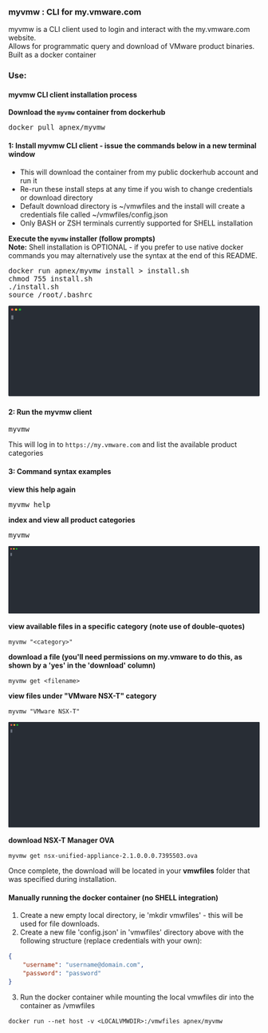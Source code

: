 ### myvmw : CLI for my.vmware.com
myvmw is a CLI client used to login and interact with the my.vmware.com website.  
Allows for programmatic query and download of VMware product binaries.  
Built as a docker container

### Use:
#### myvmw CLI client installation process ###
**Download the `myvmw` container from dockerhub**
<pre>
docker pull apnex/myvmw
</pre>

#### 1: Install myvmw CLI client - issue the commands below in a new terminal window  
- This will download the container from my public dockerhub account and run it  
- Re-run these install steps at any time if you wish to change credentials or download directory  
- Default download directory is ~/vmwfiles and the install will create a credentials file called ~/vmwfiles/config.json  
- Only BASH or ZSH terminals currently supported for SHELL installation  

**Execute the `myvmw` installer (follow prompts)**  
**Note:** Shell installation is OPTIONAL - if you prefer to use native docker commands you may alternatively use the syntax at the end of this README.
<pre>
docker run apnex/myvmw install > install.sh
chmod 755 install.sh
./install.sh
source /root/.bashrc
</pre>

![myvmw.install](asciicast/myvmw.install.cast.svg)

#### 2: Run the myvmw client
<pre>
myvmw
</pre>

This will log in to `https://my.vmware.com` and list the available product categories

#### 3: Command syntax examples
**view this help again**
<pre>
myvmw help
</pre>

**index and view all product categories**
<pre>
myvmw
</pre>

![myvmw](asciicast/myvmw.cast.svg)

**view available files in a specific category (note use of double-quotes)**
```
myvmw "<category>"
```

**download a file (you'll need permissions on my.vmware to do this, as shown by a 'yes' in the 'download' column)**
```
myvmw get <filename>
```

**view files under "VMware NSX-T" category**
```
myvmw "VMware NSX-T"
```

![myvmw.nsx](asciicast/myvmw.nsx.cast.svg)

**download NSX-T Manager OVA**
```
myvmw get nsx-unified-appliance-2.1.0.0.0.7395503.ova
```
Once complete, the download will be located in your **vmwfiles** folder that was specified during installation.

#### Manually running the docker container (no SHELL integration)
1) Create a new empty local directory, ie 'mkdir vmwfiles' - this will be used for file downloads.  
2) Create a new file 'config.json' in 'vmwfiles' directory above with the following structure (replace credentials with your own):
```json
{
	"username": "username@domain.com",
	"password": "password"
}
```
3) Run the docker container while mounting the local vmwfiles dir into the container as /vmwfiles
```
docker run --net host -v <LOCALVMWDIR>:/vmwfiles apnex/myvmw
```
